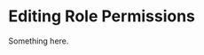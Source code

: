 [title]: # (Editing Role Permissions)
[tags]: # (XXX)
[priority]: # (3458)
# Editing Role Permissions
Something here.
